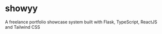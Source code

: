 # showyy
A freelance portfolio showcase system built with Flask, TypeScript, ReactJS and Tailwind CSS
